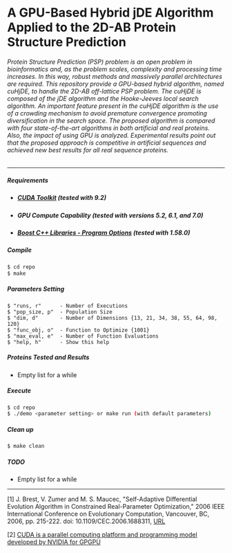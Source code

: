 # A GPU-Based Hybrid jDE Algorithm Applied to the 2D-AB Protein Structure Prediction

###### Protein Structure Prediction (PSP) problem is an open problem in bioinformatics and, as the problem scales, complexity and processing time increases. In this way, robust methods and massively parallel architectures are required. This repository provide a GPU-based hybrid algorithm, named cuHjDE, to handle the 2D-AB off-lattice PSP problem. The cuHjDE is composed of the jDE algorithm and the Hooke-Jeeves local search algorithm. An important feature present in the cuHjDE algorithm is the use of a crowding mechanism to avoid premature convergence promoting diversification in the search space. The proposed algorithm is compared with four state-of-the-art algorithms in both artificial and real proteins. Also, the impact of using GPU is analyzed. Experimental results point out that the proposed approach is competitive in artificial sequences and achieved new best results for all real sequence proteins.


***
##### Requirements

- ##### [CUDA Toolkit](https://developer.nvidia.com/cuda-toolkit) (tested with 9.2)

- ##### GPU Compute Capability (tested with versions 5.2, 6.1, and 7.0)

- ##### [Boost C++ Libraries - Program Options](https://www.boost.org/) (tested with 1.58.0)

##### Compile

```sh
$ cd repo
$ make
```

##### Parameters Setting

```
$ "runs, r"      - Number of Executions
$ "pop_size, p"  - Population Size
$ "dim, d"       - Number of Dimensions {13, 21, 34, 38, 55, 64, 98, 120}
$ "func_obj, o"  - Function to Optimize {1001}
$ "max_eval, e"  - Number of Function Evaluations
$ "help, h"      - Show this help
```

##### Proteins Tested and Results

- Empty list for a while

##### Execute

```sh
$ cd repo
$ ./demo <parameter setting> or make run (with default parameters)
```

##### Clean up

```sh
$ make clean
```

##### TODO

- Empty list for a while

***

[1] J. Brest, V. Zumer and M. S. Maucec, "Self-Adaptive Differential Evolution Algorithm in Constrained Real-Parameter Optimization," 2006 IEEE International Conference on Evolutionary Computation, Vancouver, BC, 2006, pp. 215-222. doi: 10.1109/CEC.2006.1688311, [URL](http://ieeexplore.ieee.org/stamp/stamp.jsp?tp=&arnumber=1688311&isnumber=35623)

[2] [CUDA is a parallel computing platform and programming model developed by NVIDIA for GPGPU](https://developer.nvidia.com/cuda-zone)
